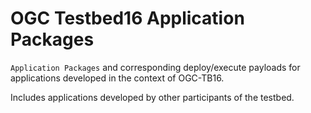 # OGC Testbed16 Application Packages

`Application Packages` and corresponding deploy/execute payloads for applications developed in the context of OGC-TB16.

Includes applications developed by other participants of the testbed. 

